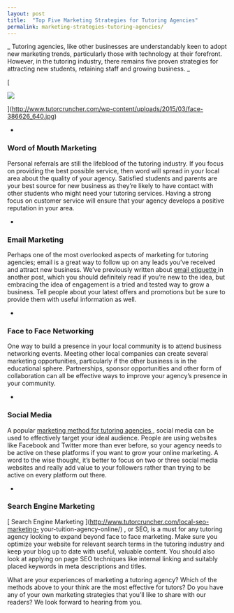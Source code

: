 ```yaml
---
layout: post
title:  "Top Five Marketing Strategies for Tutoring Agencies"
permalink: marketing-strategies-tutoring-agencies/
---
```

_ Tutoring agencies, like other businesses are understandably keen to adopt
new marketing trends, particularly those with technology at their forefront.
However, in the tutoring industry, there remains five proven strategies for
attracting new students, retaining staff and growing business.  _

[

<div class="img-holder full-width">
   <img src="{{ site.static}}/img/blogs/face-386626_640.jpg" alt-text="face-386626_640"/>
</div>

](http://www.tutorcruncher.com/wp-content/uploads/2015/03/face-386626_640.jpg)

* 

### Word of Mouth Marketing

Personal referrals are still the lifeblood of the tutoring industry. If you
focus on providing the best possible service, then word will spread in your
local area about the quality of your agency. Satisfied students and parents
are your best source for new business as they’re likely to have contact with
other students who might need your tutoring services. Having a strong focus on
customer service will ensure that your agency develops a positive reputation
in your area.

* 

### Email Marketing

Perhaps one of the most overlooked aspects of marketing for tutoring agencies;
email is a great way to follow up on any leads you’ve received and attract new
business. We’ve previously written about [ email etiquette
](http://www.tutorcruncher.com/email-marketing-mistakes/) in another post,
which you should definitely read if you’re new to the idea, but embracing the
idea of engagement is a tried and tested way to grow a business. Tell people
about your latest offers and promotions but be sure to provide them with
useful information as well.

* 

### Face to Face Networking

One way to build a presence in your local community is to attend business
networking events. Meeting other local companies can create several marketing
opportunities, particularly if the other business is in the educational
sphere. Partnerships, sponsor opportunities and other form of collaboration
can all be effective ways to improve your agency’s presence in your community.

* 

### Social Media

A popular [ marketing method for tutoring agencies
](http://www.tutorcruncher.com/tutoring-agency-social-media/) , social media
can be used to effectively target your ideal audience. People are using
websites like Facebook and Twitter more than ever before, so your agency needs
to be active on these platforms if you want to grow your online marketing. A
word to the wise thought, it’s better to focus on two or three social media
websites and really add value to your followers rather than trying to be
active on every platform out there.

* 

### Search Engine Marketing

[ Search Engine Marketing ](http://www.tutorcruncher.com/local-seo-marketing-
your-tuition-agency-online/) , or SEO, is a must for any tutoring agency
looking to expand beyond face to face marketing. Make sure you optimize your
website for relevant search terms in the tutoring industry and keep your blog
up to date with useful, valuable content. You should also look at applying on
page SEO techniques like internal linking and suitably placed keywords in meta
descriptions and titles.

What are your experiences of marketing a tutoring agency? Which of the methods
above to your think are the most effective for tutors? Do you have any of your
own marketing strategies that you’ll like to share with our readers? We look
forward to hearing from you.

